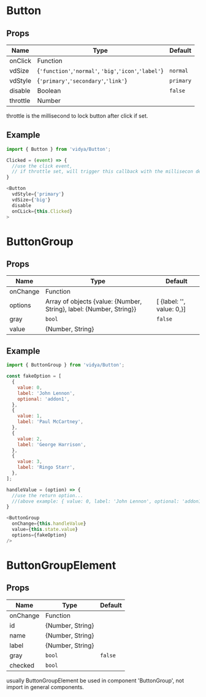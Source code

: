 # Button

## Props
| Name | Type | Default |
| ------ | ----------- | --- |
| onClick | Function | |
| vdSize | {`'function'`,`'normal'`, `'big'`,`'icon'`,`'label'`} | `normal` |
| vdStyle | {`'primary'`,`'secondary'`,`'link'`} | `primary` |
| disable | Boolean | `false` |
| throttle | Number |  |

throttle is the millisecond to lock button after click if set.

## Example
```js
import { Button } from 'vidya/Button';

Clicked = (event) => {
  //use the click event,
  // if throttle set, will trigger this callback with the millisecon delay
}

<Button
  vdStyle={'primary'}
  vdSize={'big'}
  disable
  onCLick={this.Clicked}
>
```

# ButtonGroup

## Props
| Name | Type | Default |
| ------ | ----------- | --- |
| onChange | Function | |
| options | Array of objects {value: {Number, String}, label: {Number, String}} | [ {label: '', value: 0,}] |
| gray | `bool` | `false` |
| value | {Number, String} |  |

## Example
```js
import { ButtonGroup } from 'vidya/Button';

const fakeOption = [
  {
    value: 0,
    label: 'John Lennon',
    optional: 'addon1',
  },
  {
    value: 1,
    label: 'Paul McCartney',
  },
  {
    value: 2,
    label: 'George Harrison',
  },
  {
    value: 3,
    label: 'Ringo Starr',
  },
];

handleValue = (option) => {
  //use the return option...
  //(above example: { value: 0, label: 'John Lennon', optional: 'addon1' })
}

<ButtonGroup
  onChange={this.handleValue}
  value={this.state.value}
  options={fakeOption}
/>
```

# ButtonGroupElement

## Props
| Name | Type | Default |
| ------ | ----------- | --- |
| onChange | Function | |
| id | {Number, String}  | |
| name | {Number, String}  | |
| label | {Number, String} | |
| gray | `bool` | `false` |
| checked | `bool` |  |

usually ButtonGroupElement be used in component 'ButtonGroup',
not import in general components.

